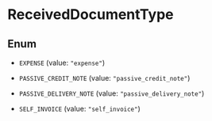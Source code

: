 

# ReceivedDocumentType

## Enum


* `EXPENSE` (value: `"expense"`)

* `PASSIVE_CREDIT_NOTE` (value: `"passive_credit_note"`)

* `PASSIVE_DELIVERY_NOTE` (value: `"passive_delivery_note"`)

* `SELF_INVOICE` (value: `"self_invoice"`)



